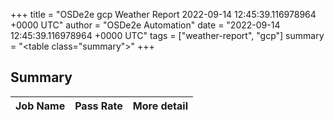 +++
title = "OSDe2e gcp Weather Report 2022-09-14 12:45:39.116978964 +0000 UTC"
author = "OSDe2e Automation"
date = "2022-09-14 12:45:39.116978964 +0000 UTC"
tags = ["weather-report", "gcp"]
summary = "<table class=\"summary\"></table>"
+++
## Summary

| Job Name | Pass Rate | More detail |
|----------|-----------|-------------|




